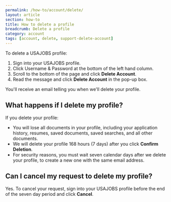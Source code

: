```yaml
---
permalink: /how-to/account/delete/
layout: article
section: how-to
title: How to delete a profile
breadcrumb: Delete a profile
category: account
tags: [account, delete, support-delete-account]
---
```


To delete a USAJOBS profile:

1.	Sign into your USAJOBS profile.
2.	Click Username & Password at the bottom of the left hand column.
3.	Scroll to the bottom of the page and click **Delete Account**.
4.	Read the message and click **Delete Account** in the pop-up box.

You'll receive an email telling you when we'll delete your profile.

## What happens if I delete my profile?

If you delete your profile:
* You will lose all documents in your profile, including your application history, resumes, saved documents, saved searches, and all other documents.
* We will delete your profile 168 hours (7 days) after you click **Confirm Deletion**. 
* For security reasons, you must wait seven calendar days after we delete your profile, to create a new one with the same email address. 

## Can I cancel my request to delete my profile?
Yes. To cancel your request, sign into your USAJOBS profile before the end of the seven day period and click **Cancel**.

